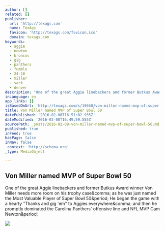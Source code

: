 ```yaml
---
author: []
related: []
publisher:
  url: 'http://texags.com'
  name: TexAgs
  favicon: 'http://texags.com/favicon.ico'
  domain: texags.com
keywords:
  - aggie
  - newton
  - broncos
  - gig
  - panthers
  - fumble
  - 24-10
  - miller
  - sack
  - denver
description: "One of the great Aggie linebackers and former Butkus Award winner Von Miller needs more room on his trophy case, as he was just named the Most Valuable Player of Super Bowl 50. He began the game with a hearty \"Thanks and gig 'em\" to Aggies everywhere, and then he promptly dominated the Carolina Panthers' offensive line and NFL MVP Cam Newton."
inLanguage: en
app_links: []
isBasedOnUrl: 'http://texags.com/s/19668/von-miller-named-mvp-of-super-bowl-50'
title: Von Miller named MVP of Super Bowl 50
datePublished: '2016-02-08T16:51:02.935Z'
dateModified: '2016-02-08T16:49:59.555Z'
sourcePath: _posts/2016-02-08-von-miller-named-mvp-of-super-bowl-50.md
published: true
inFeed: true
hasPage: false
inNav: false
_context: 'http://schema.org'
_type: MediaObject

---
```

<article style=""><h1>Von Miller named MVP of Super Bowl 50</h1><p>One of the great Aggie linebackers and former Butkus Award winner Von Miller needs more room on his trophy case&amp;comma; as he was just named the Most Valuable Player of Super Bowl 50&amp;period; He began the game with a hearty "Thanks and gig 'em" to Aggies everywhere&amp;comma; and then he promptly dominated the Carolina Panthers' offensive line and NFL MVP Cam Newton&amp;period;</p><img src="http://texags.com/media/photo/65852" /></article>